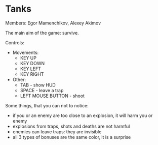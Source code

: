 # Tanks

Members: Egor Mamenchikov, Alexey Akimov

The main aim of the game: survive.

Controls:

* Movements:
  * KEY UP
  * KEY DOWN
  * KEY LEFT
  * KEY RIGHT
* Other:
  * TAB - show HUD
  * SPACE - leave a trap
  * LEFT MOUSE BUTTON - shoot

Some things, that you can not to notice:
* if you or an enemy are too close to an explosion, it will harm you or enemy
* explosions from traps, shots and deaths are not harmful
* enemies can leave traps: they are invisible
* all 3 types of bonuses are the same color, it is a surprise
